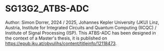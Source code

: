 # SG13G2_ATBS-ADC
Author: Simon Dorrer, 2024 / 2025, Johannes Kepler University (JKU) Linz, Austria, Institute for Integrated Circuits and Quantum Computing (IICQC) / Institute of Signal Processing (ISP). This ATBS-ADC has been designed in the context of a Master's thesis, it is published on https://epub.jku.at/obvulihs/content/titleinfo/12118473.
